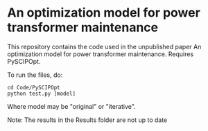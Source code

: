 # An optimization model for power transformer maintenance

This repository contains the code used in the unpublished paper An optimization model for power transformer maintenance. Requires PySCIPOpt.

To run the files, do:

```
cd Code/PySCIPOpt
python test.py [model]
```
Where model may be "original" or "iterative".

Note: The results in the Results folder are not up to date
